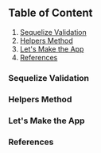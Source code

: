 ## Table of Content
1. [Sequelize Validation](#sequelize-validation)
1. [Helpers Method](#helpers-method)
1. [Let's Make the App](#let's-make-the-app)
1. [References](#references)

### Sequelize Validation

### Helpers Method

### Let's Make the App

### References
